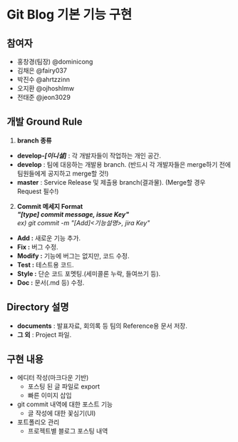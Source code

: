 # Git Blog 기본 기능 구현

## 참여자
- 홍창경(팀장) @dominicong
- 김채은 @fairy037
- 박진수 @ahrtzzinn
- 오지환 @ojhoshlmw
- 전태준 @jeon3029

## 개발 Ground Rule
1. __branch 종류__
  - __develop-_[이니셜]___ : 각 개발자들이 작업하는 개인 공간.
  - __develop__ : 팀에 대응하는 개발용 branch. (반드시 각 개발자들은 merge하기 전에 팀원들에게 공지하고 merge할 것!)
  - __master__ : Service Release 및 제출용 branch(결과물). (Merge할 경우 Request 필수!)
   
2. __Commit 메세지 Format__  
  ___"[type] commit message, issue Key"___  
  _ex) git commit -m "[Add]<기능설명>, jira Key"_
  - __Add :__ 새로운 기능 추가.
  - __Fix :__ 버그 수정.
  - __Modify :__ 기능에 버그는 없지만, 코드 수정.
  - __Test :__ 테스트용 코드.
  - __Style :__ 단순 코드 포멧팅.(세미콜론 누락, 들여쓰기 등).
  - __Doc :__ 문서(.md 등) 수정.

## Directory 설명  
   - __documents__ : 발표자료, 회의록 등 팀의 Reference용 문서 저장.
   - __그 외__ : Project 파일.

## 구현 내용
- 에디터 작성(마크다운 기반)
  - 포스팅 된 글 파일로 export
  - 빠른 이미지 삽입
- git commit 내역에 대한 포스트 기능
  - 글 작성에 대한 꽃심기(UI)
- 포트폴리오 관리
  - 프로젝트별 블로그 포스팅 내역

